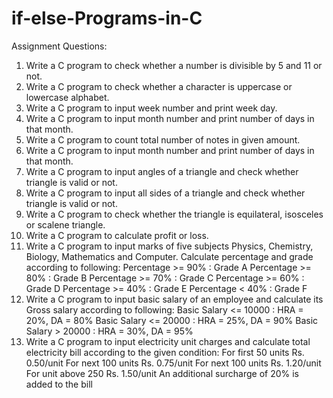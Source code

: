 # if-else-Programs-in-C
Assignment Questions:
1. Write a C program to check whether a number is divisible by 5 and 11 or not.
2. Write a C program to check whether a character is uppercase or lowercase alphabet.
3. Write a C program to input week number and print week day.
4. Write a C program to input month number and print number of days in that month.
5. Write a C program to count total number of notes in given amount.
6. Write a C program to input month number and print number of days in that month.
7. Write a C program to input angles of a triangle and check whether triangle is valid or not.
8. Write a C program to input all sides of a triangle and check whether triangle is valid or not.
9. Write a C program to check whether the triangle is equilateral, isosceles or scalene triangle.
10. Write a C program to calculate profit or loss.
11. Write a C program to input marks of five subjects Physics, Chemistry, Biology, Mathematics and
Computer. Calculate percentage and grade according to following:
       Percentage >= 90% : Grade A
       Percentage >= 80% : Grade B
       Percentage >= 70% : Grade C
       Percentage >= 60% : Grade D
       Percentage >= 40% : Grade E
       Percentage < 40% : Grade F
12. Write a C program to input basic salary of an employee and calculate its Gross salary according to
following:
       Basic Salary <= 10000 : HRA = 20%, DA = 80%
       Basic Salary <= 20000 : HRA = 25%, DA = 90%
       Basic Salary > 20000 : HRA = 30%, DA = 95%
13. Write a C program to input electricity unit charges and calculate total electricity bill according to
the given condition:
       For first 50 units Rs. 0.50/unit
       For next 100 units Rs. 0.75/unit
       For next 100 units Rs. 1.20/unit
       For unit above 250 Rs. 1.50/unit
An additional surcharge of 20% is added to the bill
